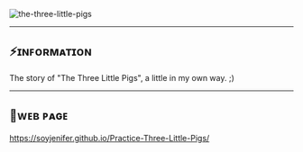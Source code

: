 ![the-three-little-pigs](https://github.com/user-attachments/assets/f8a04195-ac0f-4e87-9f73-1adef1b85fca)

---
## ⚡ɪɴꜰᴏʀᴍᴀᴛɪᴏɴ
The story of "The Three Little Pigs", a little in my own way. ;)

---
## 🔎ᴡᴇʙ ᴘᴀɢᴇ
https://soyjenifer.github.io/Practice-Three-Little-Pigs/
